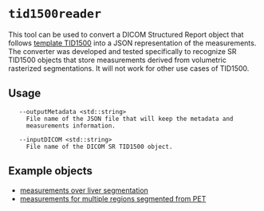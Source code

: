# `tid1500reader`

This tool can be used to convert a DICOM Structured Report object that follows [template TID1500](http://dicom.nema.org/medical/dicom/current/output/chtml/part16/chapter_A.html#sect_TID_1500) into a JSON representation of the measurements. The converter was developed and tested specifically to recognize SR TID1500 objects that store measurements derived from volumetric rasterized segmentations. It will not work for other use cases of TID1500.

## Usage

```
   --outputMetadata <std::string>
     File name of the JSON file that will keep the metadata and
     measurements information.

   --inputDICOM <std::string>
     File name of the DICOM SR TID1500 object.
```

## Example objects

* [measurements over liver segmentation](https://fedorov.gitbooks.io/rsna2016-qirr-dicom4qi/content/instructions/sr-tid1500.html#test-dataset-1)
* [measurements for multiple regions segmented from PET](https://fedorov.gitbooks.io/rsna2016-qirr-dicom4qi/content/instructions/sr-tid1500.html#test-dataset-2)
